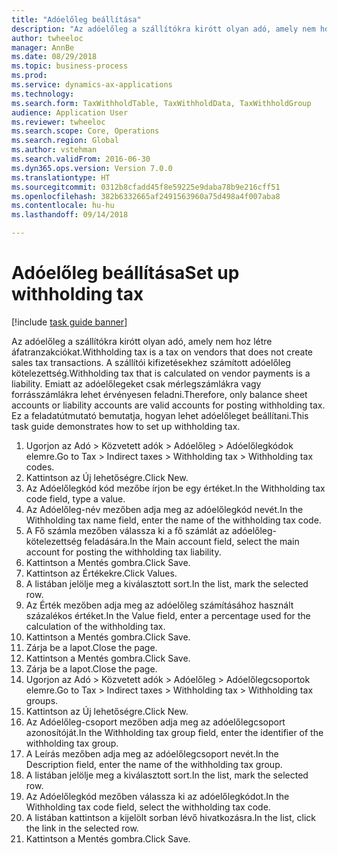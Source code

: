 ```yaml
--- 
title: "Adóelőleg beállítása"
description: "Az adóelőleg a szállítókra kirótt olyan adó, amely nem hoz létre áfatranzakciókat."
author: twheeloc
manager: AnnBe
ms.date: 08/29/2018
ms.topic: business-process
ms.prod: 
ms.service: dynamics-ax-applications
ms.technology: 
ms.search.form: TaxWithholdTable, TaxWithholdData, TaxWithholdGroup
audience: Application User
ms.reviewer: twheeloc
ms.search.scope: Core, Operations
ms.search.region: Global
ms.author: vstehman
ms.search.validFrom: 2016-06-30
ms.dyn365.ops.version: Version 7.0.0
ms.translationtype: HT
ms.sourcegitcommit: 0312b8cfadd45f8e59225e9daba78b9e216cff51
ms.openlocfilehash: 382b6332665af2491563960a75d498a4f007aba8
ms.contentlocale: hu-hu
ms.lasthandoff: 09/14/2018

---
```

# <a name="set-up-withholding-tax"></a><span data-ttu-id="e8a0f-103">Adóelőleg beállítása</span><span class="sxs-lookup"><span data-stu-id="e8a0f-103">Set up withholding tax</span></span>

[!include [task guide banner](../../includes/task-guide-banner.md)]

<span data-ttu-id="e8a0f-104">Az adóelőleg a szállítókra kirótt olyan adó, amely nem hoz létre áfatranzakciókat.</span><span class="sxs-lookup"><span data-stu-id="e8a0f-104">Withholding tax is a tax on vendors that does not create sales tax transactions.</span></span> <span data-ttu-id="e8a0f-105">A szállítói kifizetésekhez számított adóelőleg kötelezettség.</span><span class="sxs-lookup"><span data-stu-id="e8a0f-105">Withholding tax that is calculated on vendor payments is a liability.</span></span> <span data-ttu-id="e8a0f-106">Emiatt az adóelőlegeket csak mérlegszámlákra vagy forrásszámlákra lehet érvényesen feladni.</span><span class="sxs-lookup"><span data-stu-id="e8a0f-106">Therefore, only balance sheet accounts or liability accounts are valid accounts for posting withholding tax.</span></span> <span data-ttu-id="e8a0f-107">Ez a feladatútmutató bemutatja, hogyan lehet adóelőleget beállítani.</span><span class="sxs-lookup"><span data-stu-id="e8a0f-107">This task guide demonstrates how to set up withholding tax.</span></span>

1. <span data-ttu-id="e8a0f-108">Ugorjon az Adó > Közvetett adók > Adóelőleg > Adóelőlegkódok elemre.</span><span class="sxs-lookup"><span data-stu-id="e8a0f-108">Go to Tax > Indirect taxes > Withholding tax > Withholding tax codes.</span></span>
2. <span data-ttu-id="e8a0f-109">Kattintson az Új lehetőségre.</span><span class="sxs-lookup"><span data-stu-id="e8a0f-109">Click New.</span></span>
3. <span data-ttu-id="e8a0f-110">Az Adóelőlegkód kód mezőbe írjon be egy értéket.</span><span class="sxs-lookup"><span data-stu-id="e8a0f-110">In the Withholding tax code field, type a value.</span></span>
4. <span data-ttu-id="e8a0f-111">Az Adóelőleg-név mezőben adja meg az adóelőlegkód nevét.</span><span class="sxs-lookup"><span data-stu-id="e8a0f-111">In the Withholding tax name field, enter the name of the withholding tax code.</span></span>
5. <span data-ttu-id="e8a0f-112">A Fő számla mezőben válassza ki a fő számlát az adóelőleg-kötelezettség feladására.</span><span class="sxs-lookup"><span data-stu-id="e8a0f-112">In the Main account field, select the main account for posting the withholding tax liability.</span></span>
6. <span data-ttu-id="e8a0f-113">Kattintson a Mentés gombra.</span><span class="sxs-lookup"><span data-stu-id="e8a0f-113">Click Save.</span></span>
7. <span data-ttu-id="e8a0f-114">Kattintson az Értékekre.</span><span class="sxs-lookup"><span data-stu-id="e8a0f-114">Click Values.</span></span>
8. <span data-ttu-id="e8a0f-115">A listában jelölje meg a kiválasztott sort.</span><span class="sxs-lookup"><span data-stu-id="e8a0f-115">In the list, mark the selected row.</span></span>
9. <span data-ttu-id="e8a0f-116">Az Érték mezőben adja meg az adóelőleg számításához használt százalékos értéket.</span><span class="sxs-lookup"><span data-stu-id="e8a0f-116">In the Value field, enter a percentage used for the calculation of the withholding tax.</span></span>
10. <span data-ttu-id="e8a0f-117">Kattintson a Mentés gombra.</span><span class="sxs-lookup"><span data-stu-id="e8a0f-117">Click Save.</span></span>
11. <span data-ttu-id="e8a0f-118">Zárja be a lapot.</span><span class="sxs-lookup"><span data-stu-id="e8a0f-118">Close the page.</span></span>
12. <span data-ttu-id="e8a0f-119">Kattintson a Mentés gombra.</span><span class="sxs-lookup"><span data-stu-id="e8a0f-119">Click Save.</span></span>
13. <span data-ttu-id="e8a0f-120">Zárja be a lapot.</span><span class="sxs-lookup"><span data-stu-id="e8a0f-120">Close the page.</span></span>
14. <span data-ttu-id="e8a0f-121">Ugorjon az Adó > Közvetett adók > Adóelőleg > Adóelőlegcsoportok elemre.</span><span class="sxs-lookup"><span data-stu-id="e8a0f-121">Go to Tax > Indirect taxes > Withholding tax > Withholding tax groups.</span></span>
15. <span data-ttu-id="e8a0f-122">Kattintson az Új lehetőségre.</span><span class="sxs-lookup"><span data-stu-id="e8a0f-122">Click New.</span></span>
16. <span data-ttu-id="e8a0f-123">Az Adóelőleg-csoport mezőben adja meg az adóelőlegcsoport azonosítóját.</span><span class="sxs-lookup"><span data-stu-id="e8a0f-123">In the Withholding tax group field, enter the identifier of the withholding tax group.</span></span>
17. <span data-ttu-id="e8a0f-124">A Leírás mezőben adja meg az adóelőlegcsoport nevét.</span><span class="sxs-lookup"><span data-stu-id="e8a0f-124">In the Description field, enter the name of the withholding tax group.</span></span>
18. <span data-ttu-id="e8a0f-125">A listában jelölje meg a kiválasztott sort.</span><span class="sxs-lookup"><span data-stu-id="e8a0f-125">In the list, mark the selected row.</span></span>
19. <span data-ttu-id="e8a0f-126">Az Adóelőlegkód mezőben válassza ki az adóelőlegkódot.</span><span class="sxs-lookup"><span data-stu-id="e8a0f-126">In the Withholding tax code field, select the withholding tax code.</span></span>
20. <span data-ttu-id="e8a0f-127">A listában kattintson a kijelölt sorban lévő hivatkozásra.</span><span class="sxs-lookup"><span data-stu-id="e8a0f-127">In the list, click the link in the selected row.</span></span>
21. <span data-ttu-id="e8a0f-128">Kattintson a Mentés gombra.</span><span class="sxs-lookup"><span data-stu-id="e8a0f-128">Click Save.</span></span>


